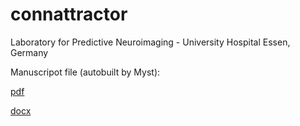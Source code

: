 connattractor
==========================
Laboratory for Predictive Neuroimaging - University Hospital Essen, Germany

Manuscripot file (autobuilt by Myst):

[pdf](https://github.com/pni-lab/connattractor/blob/master/docs/exports/connattractor_manuscript.pdf)

[docx](https://github.com/pni-lab/connattractor/blob/master/docs/exports/connattractor_manuscript.docx)
